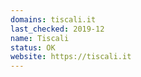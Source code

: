 ```yaml
---
domains: tiscali.it
last_checked: 2019-12
name: Tiscali
status: OK
website: https://tiscali.it
---
```

